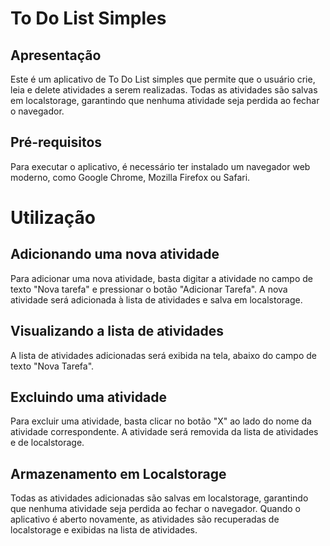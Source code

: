 # To Do List Simples
## Apresentação
Este é um aplicativo de To Do List simples que permite que o usuário crie, leia e delete atividades a serem realizadas. Todas as atividades são salvas em localstorage, garantindo que nenhuma atividade seja perdida ao fechar o navegador.

## Pré-requisitos
Para executar o aplicativo, é necessário ter instalado um navegador web moderno, como Google Chrome, Mozilla Firefox ou Safari.

# Utilização
## Adicionando uma nova atividade
Para adicionar uma nova atividade, basta digitar a atividade no campo de texto "Nova tarefa" e pressionar o botão "Adicionar Tarefa". A nova atividade será adicionada à lista de atividades e salva em localstorage.

## Visualizando a lista de atividades
A lista de atividades adicionadas será exibida na tela, abaixo do campo de texto "Nova Tarefa". 

## Excluindo uma atividade
Para excluir uma atividade, basta clicar no botão "X" ao lado do nome da atividade correspondente. A atividade será removida da lista de atividades e de localstorage.

## Armazenamento em Localstorage
Todas as atividades adicionadas são salvas em localstorage, garantindo que nenhuma atividade seja perdida ao fechar o navegador. Quando o aplicativo é aberto novamente, as atividades são recuperadas de localstorage e exibidas na lista de atividades.

